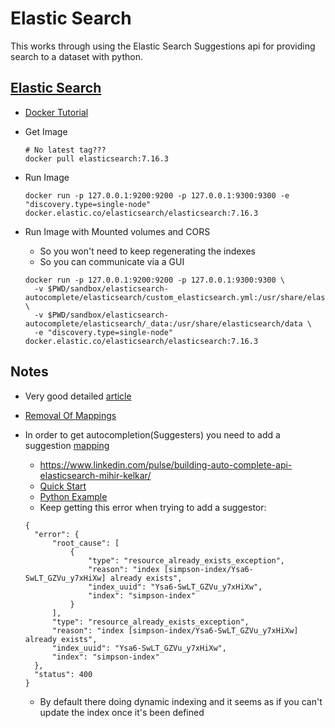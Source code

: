 # Elastic Search

This works through using the Elastic Search Suggestions api for providing search to
a dataset with python.

## [Elastic Search](https://www.elastic.co/)

* [Docker Tutorial](https://www.elastic.co/guide/en/elasticsearch/reference/7.16/docker.html)

* Get Image
    ```shell
    # No latest tag???
    docker pull elasticsearch:7.16.3
    ```
* Run Image

    ```
    docker run -p 127.0.0.1:9200:9200 -p 127.0.0.1:9300:9300 -e "discovery.type=single-node" docker.elastic.co/elasticsearch/elasticsearch:7.16.3
    ```

* Run Image with Mounted volumes and CORS
  * So you won't need to keep regenerating the indexes
  * So you can communicate via a GUI

  ```shell
  docker run -p 127.0.0.1:9200:9200 -p 127.0.0.1:9300:9300 \
    -v $PWD/sandbox/elasticsearch-autocomplete/elasticsearch/custom_elasticsearch.yml:/usr/share/elasticsearch/config/elasticsearch.yml \
    -v $PWD/sandbox/elasticsearch-autocomplete/elasticsearch/_data:/usr/share/elasticsearch/data \
    -e "discovery.type=single-node" docker.elastic.co/elasticsearch/elasticsearch:7.16.3
  ```


## Notes
* Very good detailed [article](https://kadek-marek.medium.com/implementing-typeahead-with-elastic-search-685304f95cd5)
* [Removal Of Mappings](https://www.elastic.co/guide/en/elasticsearch/reference/current/removal-of-types.html)
* In order to get autocompletion(Suggesters) you need to add a suggestion [mapping](https://www.elastic.co/guide/en/elasticsearch/reference/6.8/search-suggesters-completion.html)
  * https://www.linkedin.com/pulse/building-auto-complete-api-elasticsearch-mihir-kelkar/
  * [Quick Start](https://www.elastic.co/guide/en/elasticsearch/reference/7.16/getting-started.html)
  * [Python Example](https://www.elastic.co/guide/en/elasticsearch/client/python-api/current/examples.html?baymax=rec&rogue=rec-1&elektra=guide)
  * Keep getting this error when trying to add a suggestor:
  
  ```shell
  {
    "error": {
        "root_cause": [
            {
                "type": "resource_already_exists_exception",
                "reason": "index [simpson-index/Ysa6-SwLT_GZVu_y7xHiXw] already exists",
                "index_uuid": "Ysa6-SwLT_GZVu_y7xHiXw",
                "index": "simpson-index"
            }
        ],
        "type": "resource_already_exists_exception",
        "reason": "index [simpson-index/Ysa6-SwLT_GZVu_y7xHiXw] already exists",
        "index_uuid": "Ysa6-SwLT_GZVu_y7xHiXw",
        "index": "simpson-index"
    },
    "status": 400
  }
  ```
  
  * By default there doing dynamic indexing and it seems as if you can't update the index once it's been defined

